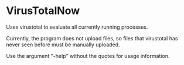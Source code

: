 # VirusTotalNow

Uses virustotal to evaluate all currently running processes.

Currently, the program does not upload files, so files that virustotal has never seen before must be manually uploaded.

Use the argument "-help" without the quotes for usage information.
